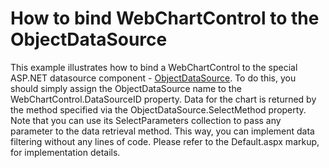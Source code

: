 # How to bind WebChartControl to the ObjectDataSource


<p>This example illustrates how to bind a WebChartControl to the special ASP.NET datasource component - <a href="http://msdn.microsoft.com/en-us/library/system.web.ui.webcontrols.objectdatasource.aspx"><u>ObjectDataSource</u></a>. To do this, you should simply assign the ObjectDataSource name to the WebChartControl.DataSourceID property. Data for the chart is returned by the method specified via the ObjectDataSource.SelectMethod property. Note that you can use its SelectParameters collection to pass any parameter to the data retrieval method. This way, you can implement data filtering without any lines of code. Please refer to the Default.aspx markup, for implementation details.</p>

<br/>


